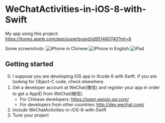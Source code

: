 # WeChatActivities-in-iOS-8-with-Swift

My app using this project: https://itunes.apple.com/app/superboard/id951480740?mt=8

Some screenshots:
![iPhone in Chinese](https://raw.githubusercontent.com/xuzizhou/WeChatActivities-in-iOS-8-with-Swift/master/iphone-1.png)
![iPhone in English](https://raw.githubusercontent.com/xuzizhou/WeChatActivities-in-iOS-8-with-Swift/master/iphone-2.png)
![iPad](https://raw.githubusercontent.com/xuzizhou/WeChatActivities-in-iOS-8-with-Swift/master/ipad-1.png)

## Getting started
0. I suppose you are developing iOS app in Xcode 6 with Swift. If you are looking for Object-C code, check elsewhere.
1. Get a developer account at WeChat(微信) and register your app in order to get a AppID from WeChat(微信).
    * For Chinese developers: https://open.weixin.qq.com/
    * For developers from other countries: http://dev.wechat.com/
2. Include WeChatActivities-in-iOS-8-with-Swift
3. Tune your project
